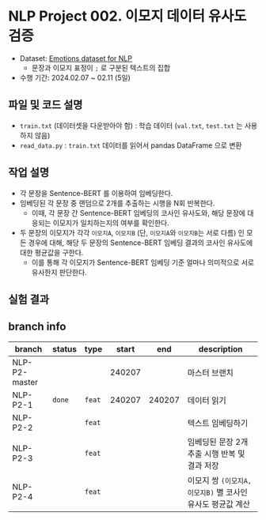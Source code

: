 # NLP Project 002. 이모지 데이터 유사도 검증
* Dataset: [Emotions dataset for NLP](https://www.kaggle.com/datasets/praveengovi/emotions-dataset-for-nlp)
  * 문장과 이모지 표정이 ```;``` 로 구분된 텍스트의 집합
* 수행 기간: 2024.02.07 ~ 02.11 (5일)

## 파일 및 코드 설명
* ```train.txt``` (데이터셋을 다운받아야 함) : 학습 데이터 (```val.txt```, ```test.txt``` 는 사용하지 않음)
* ```read_data.py``` : ```train.txt``` 데이터를 읽어서 pandas DataFrame 으로 변환

## 작업 설명
* 각 문장을 Sentence-BERT 를 이용하여 임베딩한다.
* 임베딩된 각 문장 중 랜덤으로 2개를 추출하는 시행을 N회 반복한다.
  * 이때, 각 문장 간 Sentence-BERT 임베딩의 코사인 유사도와, 해당 문장에 대응되는 이모지가 일치하는지의 여부를 확인한다.
* 두 문장의 이모지가 각각 ```이모지A```, ```이모지B``` (단, ```이모지A```와 ```이모지B```는 서로 다름) 인 모든 경우에 대해, 해당 두 문장의 Sentence-BERT 임베딩 결과의 코사인 유사도에 대한 평균값을 구한다.
  * 이를 통해 각 이모지가 Sentence-BERT 임베딩 기준 얼마나 의미적으로 서로 유사한지 판단한다.

## 실험 결과


## branch info
|branch|status|type|start|end|description|
|---|---|---|---|---|---|
|NLP-P2-master|||240207||마스터 브랜치|
|NLP-P2-1|```done```|```feat```|240207|240207|데이터 읽기|
|NLP-P2-2||```feat```|||텍스트 임베딩하기|
|NLP-P2-3||```feat```|||임베딩된 문장 2개 추출 시행 반복 및 결과 저장|
|NLP-P2-4||```feat```|||이모지 쌍 ```(이모지A, 이모지B)``` 별 코사인 유사도 평균값 계산|
